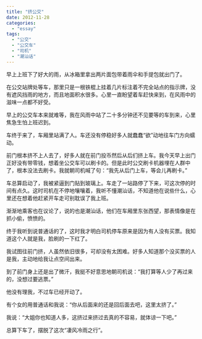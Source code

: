 ```yaml
---
title: "挤公交"
date: 2012-11-28
categories: 
  - "essay"
tags: 
  - "公交"
  - "公交车"
  - "司机"
  - "潮汕话"
---
```


早上上班下了好大的雨，从冰箱里拿出两片面包带着雨伞和手提包就出门了。

在公交站牌处等车，那里只是一根铁棍上挂着几片标注着不完全站点的指示牌，没有遮风挡雨的地方，而且地面积水很多。心里一直盼望着车赶快来到，在风雨中的滋味一点都不好受。

早上的公交车本来就难等，我在风雨中站了二十多分钟还不见要等的车到来，心里焦急生怕上班迟到。

车终于来了，车厢里站满了人。车还没有停稳好多人就蠢蠢“欲”动地往车门方向蠕动。

前门根本挤不上人去了，好多人就在前门投币然后从后们挤上车。我今天早上出门正好没有带零钱，想着坐公交车可以刷卡的。但是此时公交刷卡机器埋在人群中了，根本没法去刷卡。我就朝司机喊了句：“我先从后门上车，等会儿再刷卡。”

车总算启动了，我被紧逼到门贴到玻璃上。车走了一站路停了下来，可这次停的时间有点久。这时司机在不停地嚷嚷着，我听不懂潮汕话，不知道他在说些什么，心里还在想着他赶紧开车走可别耽误了我上班。

渐渐地乘客也在议论了，说的也是潮汕话，他们在车厢里东张西望，那表情像是在抓小偷，愤愤的。

终于我听到说普通话的了，这时我才明白司机停车原来是因为有人没有买票。我知道这个人就是我，脸刷的一下红了。

我试图往前门挤，人虽然依旧很多，可却没有太困难。好多人知道那个没买票的人是我，主动地给我让点空间出来。

到了前门身上还是出了微汗，我挺不好意思地朝司机说：“我打算等人少了再过来的，没想过要逃票。”

他没有理我，不过车已经开动了。

有个女的用普通话和我说：“你从后面来的还是回后面去吧，这里太挤了。”

我说：“大姐你也知道人多，这挤过来挤过去真的不容易，就体谅一下吧。”

总算下车了，摆脱了这次“凄风冷雨之行”。
